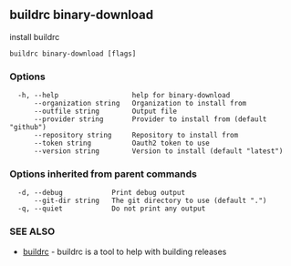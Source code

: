 ## buildrc binary-download

install buildrc

```
buildrc binary-download [flags]
```

### Options

```
  -h, --help                  help for binary-download
      --organization string   Organization to install from
      --outfile string        Output file
      --provider string       Provider to install from (default "github")
      --repository string     Repository to install from
      --token string          Oauth2 token to use
      --version string        Version to install (default "latest")
```

### Options inherited from parent commands

```
  -d, --debug            Print debug output
      --git-dir string   The git directory to use (default ".")
  -q, --quiet            Do not print any output
```

### SEE ALSO

* [buildrc](buildrc.md)	 - buildrc is a tool to help with building releases

